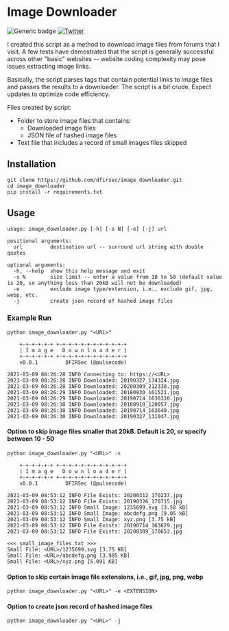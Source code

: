 # Image Downloader

![Generic badge](https://img.shields.io/badge/python-3.7-blue.svg) [![Twitter](https://img.shields.io/badge/Twitter-@pulsecode-blue.svg)](https://twitter.com/pulsecode)

I created this script as a method to download image files from forums that I visit. A few tests have demostrated that the script is generally successful across other "basic" websites -- website coding complexity may pose issues extracting image links.

Basically, the script parses tags that contain potential links to image files and passes the results to a downloader. The script is a bit crude.  Expect updates to optimize code efficiency.

Files created by script:

- Folder to store image files that contains:
  - Downloaded image files
  - JSON file of hashed image files
- Text file that includes a record of small images files skipped</li>

## Installation

```text
git clone https://github.com/dfirsec/image_downloader.git
cd image_downloader
pip install -r requirements.txt
```

## Usage

```console
usage: image_downloader.py [-h] [-s N] [-e] [-j] url

positional arguments:
  url         destination url -- surround url string with double quotes

optional arguments:
  -h, --help  show this help message and exit
  -s N        size limit -- enter a value from 10 to 50 (default value is 20, so anything less than 20kB will not be downloaded)
  -e          exclude image type/extension, i.e., exclude gif, jpg, webp, etc.
  -j          create json record of hashed image files
```

### Example Run

```text
python image_downloader.py "<URL>"

    +-+-+-+-+-+ +-+-+-+-+-+-+-+-+-+-+-+
    | I m a g e   D o w n l o a d e r |
    +-+-+-+-+-+ +-+-+-+-+-+-+-+-+-+-+-+
    v0.0.1         DFIRSec (@pulsecode)

2021-03-09 08:26:28 INFO Connecting to: https://<URL>
2021-03-09 08:26:28 INFO Downloaded: 20190327_174324.jpg
2021-03-09 08:26:28 INFO Downloaded: 20200309_212330.jpg
2021-03-09 08:26:29 INFO Downloaded: 20180830_161521.jpg
2021-03-09 08:26:29 INFO Downloaded: 20190714_1636310.jpg
2021-03-09 08:26:30 INFO Downloaded: 20180910_120057.jpg
2021-03-09 08:26:30 INFO Downloaded: 20190714_163640.jpg
2021-03-09 08:26:30 INFO Downloaded: 20190327_131047.jpg
```

#### Option to skip image files smaller that 20kB. Default is 20, or specify between 10 - 50

```text
python image_downloader.py "<URL>" -s

    +-+-+-+-+-+ +-+-+-+-+-+-+-+-+-+-+-+
    | I m a g e   D o w n l o a d e r |
    +-+-+-+-+-+ +-+-+-+-+-+-+-+-+-+-+-+
    v0.0.1         DFIRSec (@pulsecode)

2021-03-09 08:53:12 INFO File Exists: 20200312_170237.jpg
2021-03-09 08:53:12 INFO File Exists: 20190326_170715.jpg
2021-03-09 08:53:12 INFO Small Image: 1235699.svg [3.58 kB]
2021-03-09 08:53:12 INFO Small Image: abcdefg.png [9.05 kB]
2021-03-09 08:53:12 INFO Small Image: xyz.png [3.75 kB]
2021-03-09 08:53:12 INFO File Exists: 20190714_163629.jpg
2021-03-09 08:53:12 INFO File Exists: 20200309_170653.jpg
```

```text
<<< small_image_files.txt >>>
Small File: <URL>/1235699.svg [3.75 KB]
Small File: <URL>/abcdefg.png [3.985 KB]
Small File: <URL>/xyz.png [5.091 KB]
```

#### Option to skip certain image file extensions, i.e., gif, jpg, png, webp

```text
python image_downloader.py "<URL>" -e <EXTENSION>
```


#### Option to create json record of hashed image files

```text
python image_downloader.py "<URL>" -j
```
